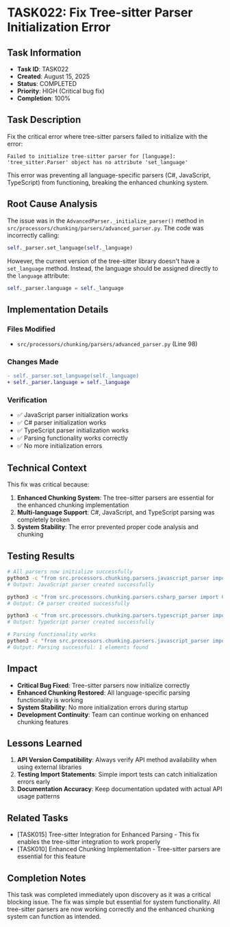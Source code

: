 # TASK022: Fix Tree-sitter Parser Initialization Error

## Task Information
- **Task ID**: TASK022
- **Created**: August 15, 2025
- **Status**: COMPLETED
- **Priority**: HIGH (Critical bug fix)
- **Completion**: 100%

## Task Description
Fix the critical error where tree-sitter parsers failed to initialize with the error:
```
Failed to initialize tree-sitter parser for [language]: 'tree_sitter.Parser' object has no attribute 'set_language'
```

This error was preventing all language-specific parsers (C#, JavaScript, TypeScript) from functioning, breaking the enhanced chunking system.

## Root Cause Analysis
The issue was in the `AdvancedParser._initialize_parser()` method in `src/processors/chunking/parsers/advanced_parser.py`. The code was incorrectly calling:

```python
self._parser.set_language(self._language)
```

However, the current version of the tree-sitter library doesn't have a `set_language` method. Instead, the language should be assigned directly to the `language` attribute:

```python
self._parser.language = self._language
```

## Implementation Details

### Files Modified
- `src/processors/chunking/parsers/advanced_parser.py` (Line 98)

### Changes Made
```diff
- self._parser.set_language(self._language)
+ self._parser.language = self._language
```

### Verification
- ✅ JavaScript parser initialization works
- ✅ C# parser initialization works  
- ✅ TypeScript parser initialization works
- ✅ Parsing functionality works correctly
- ✅ No more initialization errors

## Technical Context
This fix was critical because:
1. **Enhanced Chunking System**: The tree-sitter parsers are essential for the enhanced chunking implementation
2. **Multi-language Support**: C#, JavaScript, and TypeScript parsing was completely broken
3. **System Stability**: The error prevented proper code analysis and chunking

## Testing Results
```bash
# All parsers now initialize successfully
python3 -c "from src.processors.chunking.parsers.javascript_parser import JavaScriptAdvancedParser; parser = JavaScriptAdvancedParser(); print('JavaScript parser created successfully')"
# Output: JavaScript parser created successfully

python3 -c "from src.processors.chunking.parsers.csharp_parser import CSharpAdvancedParser; parser = CSharpAdvancedParser(); print('C# parser created successfully')"
# Output: C# parser created successfully

python3 -c "from src.processors.chunking.parsers.typescript_parser import TypeScriptAdvancedParser; parser = TypeScriptAdvancedParser(); print('TypeScript parser created successfully')"
# Output: TypeScript parser created successfully

# Parsing functionality works
python3 -c "from src.processors.chunking.parsers.javascript_parser import JavaScriptAdvancedParser; parser = JavaScriptAdvancedParser(); result = parser.parse('function test() { return true; }'); print(f'Parsing successful: {len(result.elements)} elements found')"
# Output: Parsing successful: 1 elements found
```

## Impact
- **Critical Bug Fixed**: Tree-sitter parsers now initialize correctly
- **Enhanced Chunking Restored**: All language-specific parsing functionality is working
- **System Stability**: No more initialization errors during startup
- **Development Continuity**: Team can continue working on enhanced chunking features

## Lessons Learned
1. **API Version Compatibility**: Always verify API method availability when using external libraries
2. **Testing Import Statements**: Simple import tests can catch initialization errors early
3. **Documentation Accuracy**: Keep documentation updated with actual API usage patterns

## Related Tasks
- [TASK015] Tree-sitter Integration for Enhanced Parsing - This fix enables the tree-sitter integration to work properly
- [TASK010] Enhanced Chunking Implementation - Tree-sitter parsers are essential for this feature

## Completion Notes
This task was completed immediately upon discovery as it was a critical blocking issue. The fix was simple but essential for system functionality. All tree-sitter parsers are now working correctly and the enhanced chunking system can function as intended.
